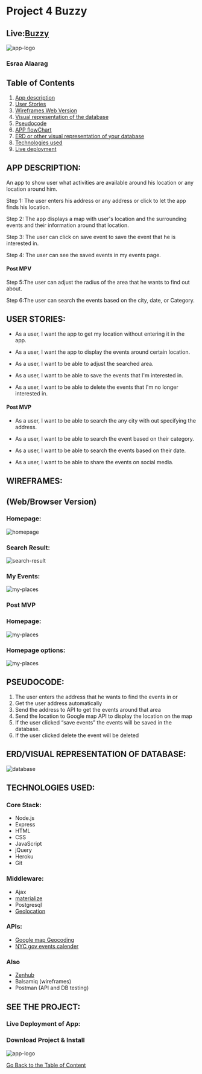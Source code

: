 <a name="goback">

# Project 4 Buzzy## Live:[Buzzy](https://buzzy-nyc.herokuapp.com/)![app-logo](./images/logo.png)</a> ### Esraa Alaarag ## Table of Contents1. [App description](#appdescription)2. [User Stories](#userstories)3. [Wireframes Web Version](#wireframesweb)4. [Visual representation of the database](#database)5. [Pseudocode](#pseudocode)6. [APP flowChart](#workflow)7. [ERD or other visual representation of your database](#database)8. [Technologies used](#technologies)9. [Live deployment](#project)<a name="appdescription">## APP DESCRIPTION:An app to show user what activities are available around his location or any location around him.Step 1: The user enters his address or any address or click to let the app finds his location. Step 2: The app displays a map with user's location and the surrounding events and their information around that location. Step 3: The user can click on save event to save the event that he is interested in.Step 4: The user can see the saved events in my events page.#### Post MPVStep 5:The user can adjust the radius of the area that he wants to find out about.Step 6:The user can search the events based on the city, date, or Category.</a><a name="userstories">## USER STORIES:- As a user, I want the app to get my location without entering it in the app.- As a user, I want the app to display the events around certain location.- As a user, I want to be able to adjust the searched area.- As a user, I want to be able to save the events that I'm interested in.- As a user, I want to be able to delete the events that I'm no longer interested in.#### Post MVP- As a user, I want to be able to search the any city with out specifying the address.- As a user, I want to be able to search the event based on their category.- As a user, I want to be able to search the events based on their date.- As a user, I want to be able to share the events on social media.<a name="wireframesweb">## WIREFRAMES:## (Web/Browser Version)### Homepage:![homepage](./images/homepage.png)### Search Result:![search-result](./images/results.png)### My Events:![my-places](./images/events.png)### Post MVP### Homepage:![my-places](./images/mpvhomepage1.png)### Homepage options:![my-places](./images/mpvhomepage2.png)</a><a name="pseudocode">## PSEUDOCODE:1. The user enters the address that he wants to find the events in	or2. Get the user address automatically3. Send the address to API to get the events around that area4. Send the location to Google map API to display the location on the map 5. If the user clicked “save events” the events will be saved in the database.6. If the user clicked delete the event will be deleted<a name="database"> ## ERD/VISUAL REPRESENTATION OF DATABASE:![database](./images/database.png)</a><a name="technologies"> ## TECHNOLOGIES USED:### Core Stack:- Node.js- Express- HTML- CSS- JavaScript- jQuery- Heroku- Git### Middleware:- Ajax- [materialize](http://materializecss.com/)- Postgresql
- [Geolocation](https://www.w3schools.com/html/html5_geolocation.asp)### APIs:
- [Google map Geocoding](https://developers.google.com/maps/documentation/javascript/geocoding)- [NYC gov events calender](https://dev-mgmt.cityofnewyork.us/docs/calendar/v1)### Also- [Zenhub](https://github.com/Esraa-Alaarag/Buzzy#boards?repos=94136891)- Balsamiq (wireframes)- Postman (API and DB testing)</a><a name="project">## SEE THE PROJECT:### Live Deployment of App: ### Download Project & Install![app-logo](./images/logo.png)</a>[Go Back to the Table of Content](#goback)